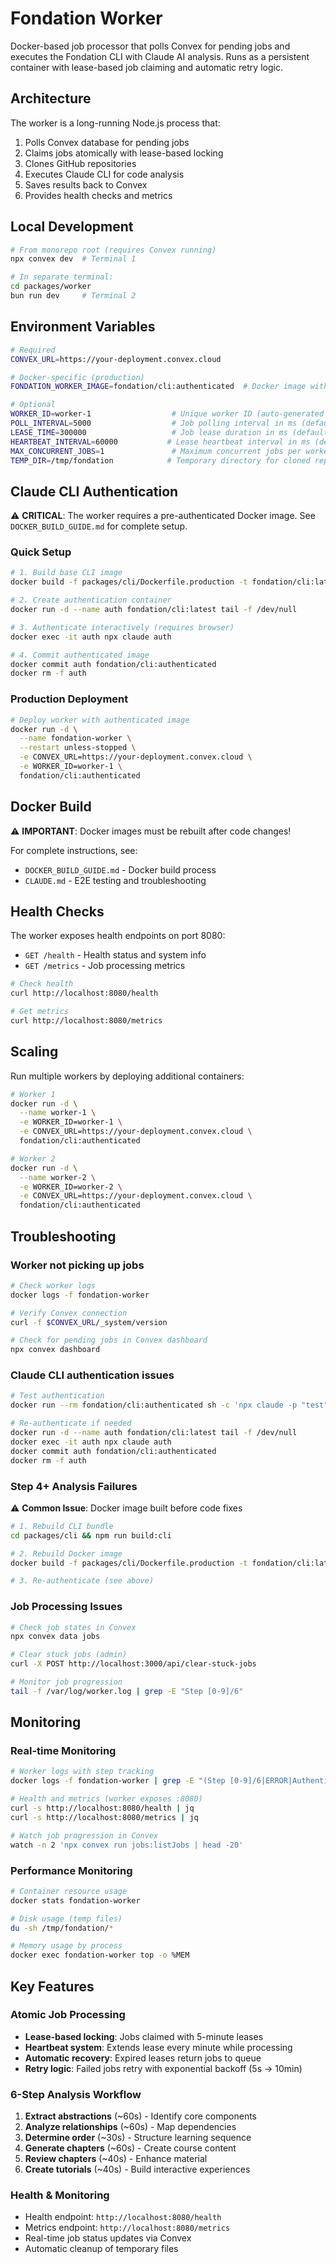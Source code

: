 # Fondation Worker

Docker-based job processor that polls Convex for pending jobs and executes the Fondation CLI with Claude AI analysis. Runs as a persistent container with lease-based job claiming and automatic retry logic.

## Architecture

The worker is a long-running Node.js process that:
1. Polls Convex database for pending jobs
2. Claims jobs atomically with lease-based locking
3. Clones GitHub repositories
4. Executes Claude CLI for code analysis
5. Saves results back to Convex
6. Provides health checks and metrics

## Local Development

```bash
# From monorepo root (requires Convex running)
npx convex dev  # Terminal 1

# In separate terminal:
cd packages/worker
bun run dev     # Terminal 2
```

## Environment Variables

```bash
# Required
CONVEX_URL=https://your-deployment.convex.cloud

# Docker-specific (production)
FONDATION_WORKER_IMAGE=fondation/cli:authenticated  # Docker image with Claude auth

# Optional
WORKER_ID=worker-1                  # Unique worker ID (auto-generated if not set)
POLL_INTERVAL=5000                  # Job polling interval in ms (default: 5s)
LEASE_TIME=300000                   # Job lease duration in ms (default: 5 minutes)
HEARTBEAT_INTERVAL=60000           # Lease heartbeat interval in ms (default: 1 minute)
MAX_CONCURRENT_JOBS=1               # Maximum concurrent jobs per worker
TEMP_DIR=/tmp/fondation            # Temporary directory for cloned repos
```

## Claude CLI Authentication

⚠️ **CRITICAL**: The worker requires a pre-authenticated Docker image. See `DOCKER_BUILD_GUIDE.md` for complete setup.

### Quick Setup

```bash
# 1. Build base CLI image
docker build -f packages/cli/Dockerfile.production -t fondation/cli:latest .

# 2. Create authentication container
docker run -d --name auth fondation/cli:latest tail -f /dev/null

# 3. Authenticate interactively (requires browser)
docker exec -it auth npx claude auth

# 4. Commit authenticated image
docker commit auth fondation/cli:authenticated
docker rm -f auth
```

### Production Deployment

```bash
# Deploy worker with authenticated image
docker run -d \
  --name fondation-worker \
  --restart unless-stopped \
  -e CONVEX_URL=https://your-deployment.convex.cloud \
  -e WORKER_ID=worker-1 \
  fondation/cli:authenticated
```

## Docker Build

⚠️ **IMPORTANT**: Docker images must be rebuilt after code changes!

For complete instructions, see:
- `DOCKER_BUILD_GUIDE.md` - Docker build process
- `CLAUDE.md` - E2E testing and troubleshooting


## Health Checks

The worker exposes health endpoints on port 8080:

- `GET /health` - Health status and system info
- `GET /metrics` - Job processing metrics

```bash
# Check health
curl http://localhost:8080/health

# Get metrics
curl http://localhost:8080/metrics
```

## Scaling

Run multiple workers by deploying additional containers:

```bash
# Worker 1
docker run -d \
  --name worker-1 \
  -e WORKER_ID=worker-1 \
  -e CONVEX_URL=https://your-deployment.convex.cloud \
  fondation/cli:authenticated

# Worker 2  
docker run -d \
  --name worker-2 \
  -e WORKER_ID=worker-2 \
  -e CONVEX_URL=https://your-deployment.convex.cloud \
  fondation/cli:authenticated
```

## Troubleshooting

### Worker not picking up jobs
```bash
# Check worker logs
docker logs -f fondation-worker

# Verify Convex connection
curl -f $CONVEX_URL/_system/version

# Check for pending jobs in Convex dashboard
npx convex dashboard
```

### Claude CLI authentication issues
```bash
# Test authentication
docker run --rm fondation/cli:authenticated sh -c 'npx claude -p "test"'

# Re-authenticate if needed
docker run -d --name auth fondation/cli:latest tail -f /dev/null
docker exec -it auth npx claude auth
docker commit auth fondation/cli:authenticated
docker rm -f auth
```

### Step 4+ Analysis Failures
⚠️ **Common Issue**: Docker image built before code fixes

```bash
# 1. Rebuild CLI bundle
cd packages/cli && npm run build:cli

# 2. Rebuild Docker image
docker build -f packages/cli/Dockerfile.production -t fondation/cli:latest .

# 3. Re-authenticate (see above)
```

### Job Processing Issues
```bash
# Check job states in Convex
npx convex data jobs

# Clear stuck jobs (admin)
curl -X POST http://localhost:3000/api/clear-stuck-jobs

# Monitor job progression
tail -f /var/log/worker.log | grep -E "Step [0-9]/6"
```

## Monitoring

### Real-time Monitoring
```bash
# Worker logs with step tracking
docker logs -f fondation-worker | grep -E "(Step [0-9]/6|ERROR|Authentication)"

# Health and metrics (worker exposes :8080)
curl -s http://localhost:8080/health | jq
curl -s http://localhost:8080/metrics | jq

# Watch job progression in Convex
watch -n 2 'npx convex run jobs:listJobs | head -20'
```

### Performance Monitoring
```bash
# Container resource usage
docker stats fondation-worker

# Disk usage (temp files)
du -sh /tmp/fondation/*

# Memory usage by process
docker exec fondation-worker top -o %MEM
```

## Key Features

### Atomic Job Processing
- **Lease-based locking**: Jobs claimed with 5-minute leases
- **Heartbeat system**: Extends lease every minute while processing
- **Automatic recovery**: Expired leases return jobs to queue
- **Retry logic**: Failed jobs retry with exponential backoff (5s → 10min)

### 6-Step Analysis Workflow
1. **Extract abstractions** (~60s) - Identify core components
2. **Analyze relationships** (~60s) - Map dependencies 
3. **Determine order** (~30s) - Structure learning sequence
4. **Generate chapters** (~60s) - Create course content
5. **Review chapters** (~40s) - Enhance material
6. **Create tutorials** (~40s) - Build interactive experiences

### Health & Monitoring
- Health endpoint: `http://localhost:8080/health`
- Metrics endpoint: `http://localhost:8080/metrics`
- Real-time job status updates via Convex
- Automatic cleanup of temporary files